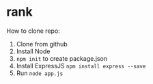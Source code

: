 # rank


How to clone repo:

1. Clone from github
2. Install Node
3. `npm init` to create package.json
4. Install ExpressJS `npm install express --save`
5. Run `node app.js`
